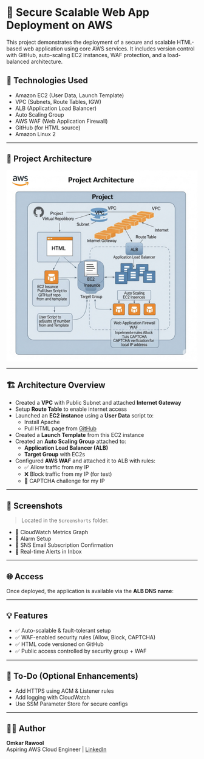 # 🚀 Secure Scalable Web App Deployment on AWS

This project demonstrates the deployment of a secure and scalable HTML-based web application using core AWS services. It includes version control with GitHub, auto-scaling EC2 instances, WAF protection, and a load-balanced architecture.

## 🔧 Technologies Used

- Amazon EC2 (User Data, Launch Template)
- VPC (Subnets, Route Tables, IGW)
- ALB (Application Load Balancer)
- Auto Scaling Group
- AWS WAF (Web Application Firewall)
- GitHub (for HTML source)
- Amazon Linux 2

---

## 📸 Project Architecture

![Architecture Diagram](Architecture/Architecture.png)

----

## 🏗️ Architecture Overview

- Created a **VPC** with Public Subnet and attached **Internet Gateway**
- Setup **Route Table** to enable internet access
- Launched an **EC2 instance** using a **User Data** script to:
  - Install Apache
  - Pull HTML page from [GitHub](https://github.com/yourusername/yourrepo)
- Created a **Launch Template** from this EC2 instance
- Created an **Auto Scaling Group** attached to:
  - **Application Load Balancer (ALB)**
  - **Target Group** with EC2s
- Configured **AWS WAF** and attached it to ALB with rules:
  - ✅ Allow traffic from my IP
  - ❌ Block traffic from my IP (for test)
  - 🔐 CAPTCHA challenge for my IP

---

## 📸 Screenshots

> Located in the `Screenshorts` folder.

- 📌 CloudWatch Metrics Graph
- 📌 Alarm Setup
- 📌 SNS Email Subscription Confirmation
- 📌 Real-time Alerts in Inbox

---

## 🌐 Access

Once deployed, the application is available via the **ALB DNS name**:

---

## 💡 Features

- ✅ Auto-scalable & fault-tolerant setup
- ✅ WAF-enabled security rules (Allow, Block, CAPTCHA)
- ✅ HTML code versioned on GitHub
- ✅ Public access controlled by security group + WAF

---

## 📌 To-Do (Optional Enhancements)

- Add HTTPS using ACM & Listener rules
- Add logging with CloudWatch
- Use SSM Parameter Store for secure configs

---

## 👨‍💻 Author

**Omkar Rawool**  
Aspiring AWS Cloud Engineer | [LinkedIn](https://www.linkedin.com/in/yourprofile)
